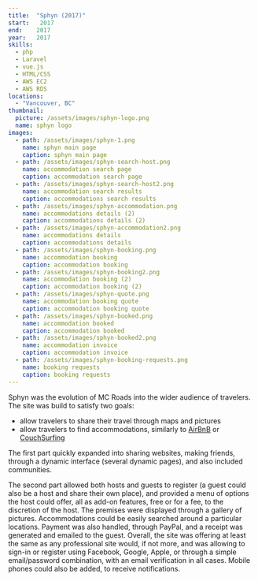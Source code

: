 ```yaml
---
title:  "Sphyn (2017)"
start:   2017
end:    2017
year:   2017
skills:
  - php
  - Laravel
  - vue.js
  - HTML/CSS
  - AWS EC2
  - AWS RDS
locations:
  - "Vancouver, BC"
thumbnail:
  picture: /assets/images/sphyn-logo.png
  name: sphyn logo
images:
  - path: /assets/images/sphyn-1.png
    name: sphyn main page
    caption: sphyn main page
  - path: /assets/images/sphyn-search-host.png
    name: accommodation search page
    caption: accommodation search page
  - path: /assets/images/sphyn-search-host2.png
    name: accommodation search results
    caption: accommodations search results
  - path: /assets/images/sphyn-accommodation.png
    name: accommodations details (2)
    caption: accommodations details (2)
  - path: /assets/images/sphyn-accommodation2.png
    name: accommodations details
    caption: accommodations details
  - path: /assets/images/sphyn-booking.png
    name: accommodation booking
    caption: accommodation booking
  - path: /assets/images/sphyn-booking2.png
    name: accommodation booking (2)
    caption: accommodation booking (2)
  - path: /assets/images/sphyn-quote.png
    name: accommodation booking quote
    caption: accommodation booking quote
  - path: /assets/images/sphyn-booked.png
    name: accommodation booked
    caption: accommodation booked
  - path: /assets/images/sphyn-booked2.png
    name: accommodation invoice
    caption: accommodation invoice
  - path: /assets/images/sphyn-booking-requests.png
    name: booking requests
    caption: booking requests
---
```

Sphyn was the evolution of MC Roads into the wider audience of travelers. The site was build to satisfy two goals:
- allow travelers to share their travel through maps and pictures
- allow travelers to find accommodations, similarly to [AirBnB](https://airbnb.com) or [CouchSurfing](https://couchsurfing.com)

The first part quickly expanded into sharing websites, making friends, through a dynamic interface (several dynamic
pages), and also included communities.

The second part allowed both hosts and guests to register (a guest could also be a host and share their own place), and
provided a menu of options the host could offer, all as add-on features, free or for a fee, to the discretion of the host.
The premises were displayed through a gallery of pictures.
Accommodations could be easily searched around a particular locations.
Payment was also handled, through PayPal, and a receipt was generated and emailed to the guest.
Overall, the site was offering at least the same as any professional site would, if not more, and was allowing to
sign-in or register using Facebook, Google, Apple, or through a simple email/password combination, with an email
verification in all cases. Mobile phones could also be added, to receive notifications.
